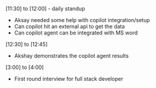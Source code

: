 [11:30] to [12:00] - daily standup
  - Aksay needed some help with copilot integration/setup
  - Can copilot hit an external api to get the data
  - Can copilot agent can be integrated with MS word

[12:30] to [12:45]
  - Akshay demonstrates the copilot agent results

[3:00] to [4:00]
  - First round interview for full stack developer
